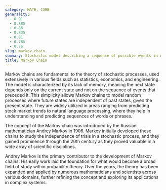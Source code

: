 ```yaml
---
category: MATH, CORE
generality:
  - 0.91
  - 0.885
  - 0.86
  - 0.835
  - 0.81
  - 0.785
  - 0.76
slug: markov-chain
summary: Stochastic model describing a sequence of possible events in which the probability of each event depends only on the state attained in the previous event.
title: Markov Chain
---
```


Markov chains are fundamental to the theory of stochastic processes, used extensively in various fields such as statistics, economics, and engineering. The model is characterized by its lack of memory, meaning the next state depends only on the current state and not on the sequence of events that preceded it. This simplicity allows Markov chains to model random processes where future states are independent of past states, given the present state. They are widely utilized in areas ranging from predicting stock market trends to natural language processing, where they help in understanding and predicting sequences of words or phrases.

The concept of the Markov chain was introduced by the Russian mathematician Andrey Markov in 1906. Markov initially developed these chains to study the independence of trials in a stochastic process, and they gained prominence through the 20th century as they proved valuable in a wide array of scientific disciplines.

Andrey Markov is the primary contributor to the development of Markov chains. His early work laid the foundation for what would become a broad field of study within probability theory. Over the years, the theory has been expanded and applied by numerous mathematicians and scientists across various domains, further refining the concept and exploring its applications in complex systems.
